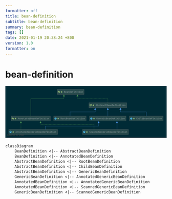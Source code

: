 ```yaml
---
formatter: off
title: bean-definition 
subtitle: bean-definition 
summary: bean-definition 
tags: [] 
date: 2021-01-19 20:38:24 +800 
version: 1.0
formatter: on
---
```


# bean-definition

![BeanDefinition](../images/context/bean-definition.png)

```mermaid
classDiagram
    BeanDefinition <|-- AbstractBeanDefinition
    BeanDefinition <|-- AnnotatedBeanDefinition
    AbstractBeanDefinition <|-- RootBeanDefinition
    AbstractBeanDefinition <|-- ChildBeanDefinition
    AbstractBeanDefinition <|-- GenericBeanDefinition
    GenericBeanDefinition <|-- AnnotatedGenericBeanDefinition
    AnnotatedBeanDefinition <|-- AnnotatedGenericBeanDefinition
    AnnotatedBeanDefinition <|-- ScannedGenericBeanDefinition
    GenericBeanDefinition <|-- ScannedGenericBeanDefinition

```

